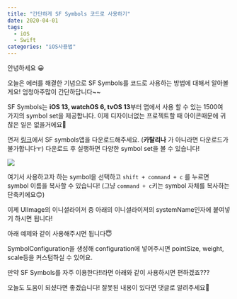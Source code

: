 ```yaml
---
title: "간단하게 SF Symbols 코드로 사용하기"
date: 2020-04-01
tags:
  - iOS
  - Swift
categories: "iOS사용법"
---
```


안녕하세요 😀

오늘은 에러를 해결한 기념으로 SF Symbols를 코드로 사용하는 방법에 대해서 알아볼게요! 엄청아주많이 간단하답니다~~

SF Symbols는 **iOS 13, watchOS 6, tvOS 13**부터 앱에서 사용 할 수 있는 1500여 가지의 symbol set을 제공합니다. 이제 디자이너없는 프로젝트할 때 아이콘때문에 귀찮은 일은 없을거에요🥰 

먼저 [링크](https://developer.apple.com/design/human-interface-guidelines/sf-symbols/overview/)에서 SF symbols앱을 다운로드해주세요. (**카탈리나** 가 아니라면 다운로드가 불가합니다ㅜ) 다운로드 후 실행하면 다양한 symbol set을 볼 수 있습니다! 

![](https://user-images.githubusercontent.com/45457678/78149719-44a4d100-7471-11ea-8782-a4f864e3ca28.png)

여기서 사용하고자 하는 symbol을 선택하고 `shift + command + c` 를 누르면 symbol 이름을 복사할 수 있습니다! (그냥 `command + c`키는 symbol 자체를 복사하는 단축키에요😊)

이제 UIImage의 이니셜라이저 중 아래의 이니셜라이저의 systemName인자에 붙여넣기 하시면 됩니다!

<script src="https://gist.github.com/DAEUN28/be8cfdac4afa3eeb0ab6885af5e63b4f.js"></script>



아래 예제와 같이 사용해주시면 됩니다😇

<script src="https://gist.github.com/DAEUN28/395da96f896d074ede8751e12e83036c.js"></script>

SymbolConfiguration을 생성해 configuration에 넣어주시면 pointSize, weight, scale등을 커스텀하실 수 있어요.



만약 SF Symbols를 자주 이용한다!!라면 아래와 같이 사용하시면 편하겠죠???

<script src="https://gist.github.com/DAEUN28/7e0ba99a3a4e873cd2a52097b594d26e.js"></script>

오늘도 도움이 되셨다면 좋겠습니다! 잘못된 내용이 있다면 댓글로 알려주세요🤗